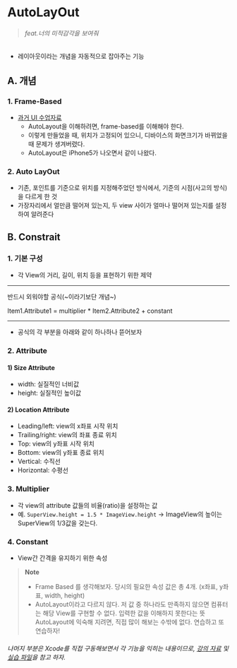 # AutoLayOut

> ###### feat.너의 미적감각을 보여줘

- 레이아웃이라는 개념을 자동적으로 잡아주는 기능

## A. 개념

### 1. Frame-Based

- [과거 UI 수업자료](https://github.com/fimuxd/iOS_Campus/tree/master/A_LectureSummary/170522)
	- AutoLayout을 이해하려면, frame-based를 이해해야 한다.
	- 이렇게 만들었을 때, 위치가 고정되어 있으니, 디바이스의 화면크기가 바뀌었을 때 문제가 생겨버렸다.
	- AutoLayout은 iPhone5가 나오면서 같이 나왔다.

### 2. Auto LayOut

- 기존, 포인트를 기준으로 위치를 지정해주었던 방식에서, 기준의 시점(사고의 방식)을 다르게 한 것
- 가장자리에서 얼만큼 떨어져 있는지, 두 view 사이가 얼마나 떨어져 있는지를 설정하여 알려준다

## B. Constrait

### 1. 기본 구성

- 각 View의 거리, 길이, 위치 등을 표현하기 위한 제약

***
반드시 외워야할 공식(~이라기보단 개념~)

Item1.Attribute1 = multiplier * Item2.Attribute2 + constant	
***

- 공식의 각 부분을 아래와 같이 하나하나 뜯어보자


### 2. Attribute

#### 1) Size Attribute

- width: 실질적인 너비값
- height: 실질적인 높이값

#### 2) Location Attribute

- Leading/left: view의 x좌표 시작 위치
- Trailing/right: view의 좌표 종료 위치 
- Top: view의 y좌표 시작 위치
- Bottom: view의 y좌표 종료 위치
- Vertical: 수직선
- Horizontal: 수평선

### 3. Multiplier

- 각 view의 attribute 값들의 비율(ratio)을 설정하는 값
- 예. `SuperView.height = 1.5 * ImageView.height` -> ImageView의 높이는 SuperView의 1/3값을 갖는다.

### 4. Constant

- View간 간격을 유지하기 위한 속성

> **Note**
> 
> - Frame Based 를 생각해보자. 당시의 필요한 속성 값은 총 4개. (x좌표, y좌표, width, height)
> - AutoLayout이라고 다르지 않다. 저 값 중 하나라도 만족하지 않으면 컴퓨터는 해당 View를 구현할 수 없다. 입력한 값을 이해하지 못한다는 뜻
> AutoLayout에 익숙해 지려면, 직접 많이 해보는 수밖에 없다. 연습하고 또 연습하자!

###### 나머지 부분은 Xcode를 직접 구동해보면서 각 기능을 익히는 내용이므로, [강의 자료](https://github.com/fimuxd/iOS_Campus/blob/master/A_LectureSummary/170525/0525-26.pdf) 및 [실습 파일](https://github.com/fimuxd/iOS_Campus/tree/master/B_Programming%20Practice/Practice%20by%20Xcode%20Project/AutoLayout)을 참고 하자.
